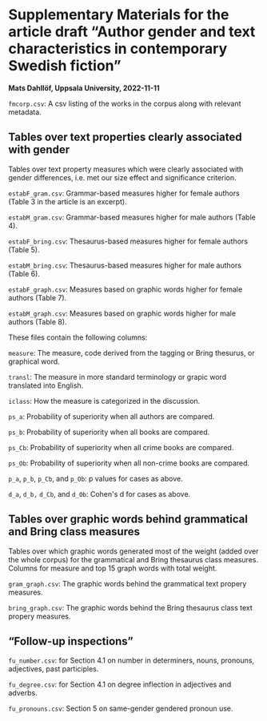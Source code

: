 # Supplementary Materials for the article draft “Author gender and text characteristics in contemporary Swedish fiction”

**Mats Dahllöf, Uppsala University, 2022-11-11**

`fmcorp.csv`: A csv listing of the works in the corpus along with relevant metadata.

## Tables over text properties clearly associated with gender

Tables over text property measures which were clearly associated with gender differences, i.e. met our size effect and significance criterion.

`estabF_gram.csv`: Grammar-based measures higher for female authors (Table 3 in the article is an excerpt).

`estabM_gram.csv`: Grammar-based measures higher for male authors (Table 4).

`estabF_bring.csv`: Thesaurus-based measures higher for female authors  (Table 5).

`estabM_bring.csv`: Thesaurus-based measures higher for male authors  (Table 6).

`estabF_graph.csv`: Measures based on graphic words higher for female authors (Table 7).

`estabM_graph.csv`: Measures based on graphic words higher for male authors (Table 8). 

These files contain the following columns:

`measure`: The measure, code derived from the tagging or Bring thesurus, or graphical word.

`transl`: The measure in more standard terminology or grapic word translated into English. 

`iclass`: How the measure is categorized in the discussion. 	

`ps_a`: Probability of superiority when all authors are compared. 	

`ps_b`: Probability of superiority when all books are compared. 	 	

`ps_Cb`: Probability of superiority when all crime books are compared. 	

`ps_Ob`: Probability of superiority when all non-crime books are compared. 		

`p_a`, `p_b`, `p_Cb`, and `p_Ob`: p values for cases as above. 

`d_a`, `d_b,` `d_Cb`, and `d_Ob`: Cohen's d for cases as above. 

## Tables over graphic words behind grammatical and Bring class measures

Tables over which graphic words generated most of the weight (added over the whole corpus) for the grammatical and Bring thesaurus class measures.
Columns for measure and top 15 graph words with total weight.

`gram_graph.csv`: The graphic words behind the grammatical text propery measures.

`bring_graph.csv`: The graphic words behind the Bring thesaurus class text propery measures.

## “Follow-up inspections”

`fu_number.csv`: for Section 4.1 on number in determiners, nouns, pronouns, adjectives, past participles.

`fu_degree.csv`: for Section 4.1 on degree inflection in adjectives and adverbs.

`fu_pronouns.csv`: Section 5 on same-gender gendered pronoun use.







